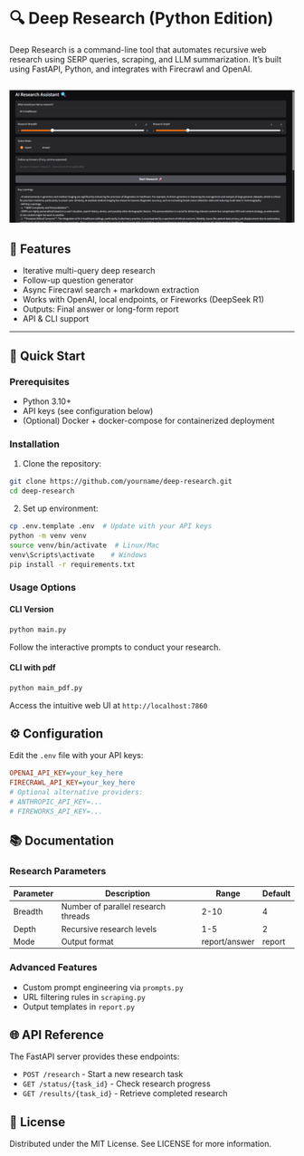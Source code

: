 # 🔍 Deep Research (Python Edition)

Deep Research is a command-line tool that automates recursive web research using SERP queries, scraping, and LLM summarization. It’s built using FastAPI, Python, and integrates with Firecrawl and OpenAI.


![Deep Research Demo](Demo.png)
---

## 🧠 Features

- Iterative multi-query deep research
- Follow-up question generator
- Async Firecrawl search + markdown extraction
- Works with OpenAI, local endpoints, or Fireworks (DeepSeek R1)
- Outputs: Final answer or long-form report
- API & CLI support

---

## 🚀 Quick Start

### Prerequisites
- Python 3.10+
- API keys (see configuration below)
- (Optional) Docker + docker-compose for containerized deployment

### Installation

1. Clone the repository:
```bash
git clone https://github.com/yourname/deep-research.git
cd deep-research
```

2. Set up environment:
```bash
cp .env.template .env  # Update with your API keys
python -m venv venv
source venv/bin/activate  # Linux/Mac
venv\Scripts\activate    # Windows
pip install -r requirements.txt
```

### Usage Options

#### CLI Version
```bash
python main.py
```
Follow the interactive prompts to conduct your research.

#### CLI with pdf
```bash
python main_pdf.py
```
Access the intuitive web UI at `http://localhost:7860`

## ⚙️ Configuration

Edit the `.env` file with your API keys:

```ini
OPENAI_API_KEY=your_key_here
FIRECRAWL_API_KEY=your_key_here
# Optional alternative providers:
# ANTHROPIC_API_KEY=...
# FIREWORKS_API_KEY=...
```

## 📚 Documentation

### Research Parameters
| Parameter  | Description                          | Range    | Default |
|------------|--------------------------------------|----------|---------|
| Breadth    | Number of parallel research threads  | 2-10     | 4       |
| Depth      | Recursive research levels           | 1-5      | 2       |
| Mode       | Output format                       | report/answer | report |

### Advanced Features
- Custom prompt engineering via `prompts.py`
- URL filtering rules in `scraping.py`
- Output templates in `report.py`

## 🌐 API Reference

The FastAPI server provides these endpoints:

- `POST /research` - Start a new research task
- `GET /status/{task_id}` - Check research progress
- `GET /results/{task_id}` - Retrieve completed research

## 📜 License
Distributed under the MIT License. See LICENSE for more information.
